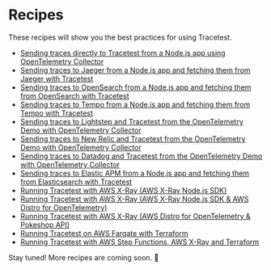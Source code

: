 # Recipes

These recipes will show you the best practices for using Tracetest.

- [Sending traces directly to Tracetest from a Node.js app using OpenTelemetry Collector](./recipes/running-tracetest-without-a-trace-data-store)
- [Sending traces to Jaeger from a Node.js app and fetching them from Jaeger with Tracetest](./recipes/running-tracetest-with-jaeger)
- [Sending traces to OpenSearch from a Node.js app and fetching them from OpenSearch with Tracetest](./recipes/running-tracetest-with-opensearch)
- [Sending traces to Tempo from a Node.js app and fetching them from Tempo with Tracetest](./recipes/running-tracetest-with-tempo)
- [Sending traces to Lightstep and Tracetest from the OpenTelemetry Demo with OpenTelemetry Collector](./recipes/running-tracetest-with-lightstep)
- [Sending traces to New Relic and Tracetest from the OpenTelemetry Demo with OpenTelemetry Collector](./recipes/running-tracetest-with-new-relic)
- [Sending traces to Datadog and Tracetest from the OpenTelemetry Demo with OpenTelemetry Collector](./recipes/running-tracetest-with-datadog)
- [Sending traces to Elastic APM from a Node.js app and fetching them from Elasticsearch with Tracetest](./recipes/running-tracetest-with-elasticapm)
- [Running Tracetest with AWS X-Ray (AWS X-Ray Node.js SDK)](./recipes/running-tracetest-with-aws-x-ray.md)
- [Running Tracetest with AWS X-Ray (AWS X-Ray Node.js SDK & AWS Distro for OpenTelemetry)](./recipes/running-tracetest-with-aws-x-ray-adot.md)
- [Running Tracetest with AWS X-Ray (AWS Distro for OpenTelemetry & Pokeshop API)](./recipes/running-tracetest-with-aws-x-ray-pokeshop.md)
- [Running Tracetest on AWS Fargate with Terraform](./recipes/running-tracetest-with-aws-terraform.md)
- [Running Tracetest with AWS Step Functions, AWS X-Ray and Terraform](./recipes/running-tracetest-with-step-functions-terraform)

Stay tuned! More recipes are coming soon. 🚀
